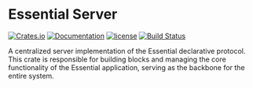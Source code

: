 # Essential Server
[![Crates.io][crates-badge]][crates-url]
[![Documentation][docs-badge]][docs-url]
[![license][apache-badge]][apache-url]
[![Build Status][actions-badge]][actions-url]

[crates-badge]: https://img.shields.io/crates/v/essential-server.svg
[crates-url]: https://crates.io/crates/essential-server
[docs-badge]: https://docs.rs/essential-server/badge.svg
[docs-url]: https://docs.rs/essential-server
[apache-badge]: https://img.shields.io/badge/license-APACHE-blue.svg
[apache-url]: LICENSE
[actions-badge]: https://github.com/essential-contributions/essential-server/workflows/ci/badge.svg
[actions-url]:https://github.com/essential-contributions/essential-server/actions

A centralized server implementation of the Essential declarative protocol. This crate is responsible for building blocks and managing the core functionality of the Essential application, serving as the backbone for the entire system.